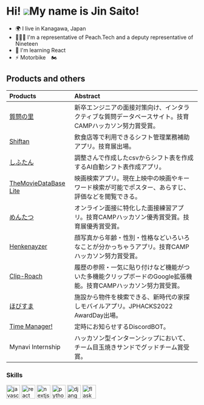 Hi! ![](https://user-images.githubusercontent.com/18350557/176309783-0785949b-9127-417c-8b55-ab5a4333674e.gif)My name is Jin Saito!
=====================================================================================================================================

* 🌍  I live in Kanagawa, Japan
* 👨‍👨‍👦 I'm a representative of Peach.Tech and a deputy representative of Nineteen
* 🧠 I'm learning React
* ⚡ Motorbike　🏍

## Products and others
| Products | Abstract |
| :-- | :-- |
| [質問の里](https://github.com/JinA293/EngineerQuestionList) | 新卒エンジニアの面接対策向け、インタラクティブな質問データベースサイト。技育CAMPハッカソン努力賞受賞。 |
| [Shiftan](https://github.com/nineteen2021/shiftan-v2) | 飲食店等で利用できるシフト管理業務補助アプリ。技育展出場。 |
| [しふたん](https://github.com/nineteen2021/shiftan) | 調整さんで作成したcsvからシフト表を作成するAI自動シフト表作成アプリ。 |
| [TheMovieDataBase Lite](https://github.com/JinA293/TheMovieDatabaseLite_cs50FinalProject) | 映画検索アプリ。現在上映中の映画やキーワード検索が可能でポスター、あらすじ、評価などを閲覧できる。|
| [めんたつ](https://github.com/masachika-kamada/interview-practice) | オンライン面接に特化した面接練習アプリ。技育CAMPハッカソン優秀賞受賞。技育展優秀賞受賞。 |
| [Henkenayzer](https://github.com/shimizuyuta/hackathon_vol5) | 顔写真から年齢・性別・性格などいろいろなことが分かっちゃうアプリ。技育CAMPハッカソン努力賞受賞。 |
| [Clip-Roach](https://github.com/shimizuyuta/hackathon_vol4_0618)| 履歴の参照・一気に貼り付けなど機能がついた多機能クリップボードのGoogle拡張機能。技育CAMPハッカソン努力賞受賞。 |
| [ほびすま](https://github.com/jphacks/F_2202)| 施設から物件を検索できる、新時代の家探しモバイルアプリ。JPHACKS2022 AwardDay出場。 |
| [Time Manager!](https://github.com/JinA293/TimeManager-) | 定時にお知らせするDiscordBOT。 |
| Mynavi Internship | ハッカソン型インターンシップにおいて、チーム目玉焼きサンドでグッドチーム賞受賞。 |


<!-- ### List of my portfolio -->

### Skills

<p align="left">
  <a target="_blank" rel="noreferrer"><img src="https://raw.githubusercontent.com/danielcranney/readme-generator/main/public/icons/skills/javascript-colored.svg" width="36" height="36" alt="javascript" /></a>
  <a target="_blank" rel="noreferrer"><img src="https://raw.githubusercontent.com/danielcranney/readme-generator/main/public/icons/skills/react-colored.svg" width="36" height="36" alt="react" /></a>
  <a target="_blank" rel="noreferrer"><img src="https://raw.githubusercontent.com/danielcranney/readme-generator/main/public/icons/skills/nextjs-colored.svg" width="36" height="36" alt="nextjs" /></a>
  <a　target="_blank" rel="noreferrer"><img src="https://raw.githubusercontent.com/danielcranney/readme-generator/main/public/icons/skills/python-colored.svg" width="36" height="36" alt="python" /></a>
  <a target="_blank" rel="noreferrer"><img src="https://raw.githubusercontent.com/danielcranney/readme-generator/main/public/icons/skills/django-colored.svg" width="36" height="36" alt="django" /></a>
  <a target="_blank" rel="noreferrer"><img src="https://raw.githubusercontent.com/danielcranney/readme-generator/main/public/icons/skills/flask-colored.svg" width="36" height="36" alt="flask" /></a>
</p>

<!--
### Socials

<p align="left"> 
  <a href="https://www.github.com/JinA293" target="_blank" rel="noreferrer"><img src="https://raw.githubusercontent.com/danielcranney/readme-generator/main/public/icons/socials/github.svg" width="32" height="32" /></a> 
  <a href="https://www.twitter.com/jin_pro_01" target="_blank" rel="noreferrer"><img src="https://raw.githubusercontent.com/danielcranney/readme-generator/main/public/icons/socials/twitter.svg" width="32" height="32" /></a>
</p>
-->

<p align="left"> 
<!--   <img alt="Top Langs" height="150px" src="https://github-readme-stats.vercel.app/api/top-langs/?username=JinA293&layout=compact&show_icons=true&theme=tokyonight" />
  <img alt="github stats" height="150px" src="https://github-readme-stats.vercel.app/api?username=JinA293&theme=tokyonight&show_icons=ture" /> -->
  <!--<img height="148px" src="https://github-readme-streak-stats.herokuapp.com/?user=JinA293&theme=dark" />-->
<!--   <img height="150px" width="485px"src="https://activity-graph.herokuapp.com/graph?username=JinA293&theme=react-dark" alt="GitHub Commits Graph" /> -->
</p>

<!-- [![trophy](https://github-profile-trophy.vercel.app/?username=JinA293&theme=onedark&column=7)](https://github.com/ryo-ma/github-profile-trophy) -->
<!--
<p align="left">
  <a href="https://github.com/JinA293/JinA293/">
    <img src="https://komarev.com/ghpvc/?username=JinA293" alt="JinA293" />
  </a>
  <a href="http://twitter.com/jin_pro_01">
    <img height="20" src="https://img.shields.io/twitter/follow/jin_pro_01?label=Twitter&logo=twitter&style=flat" />
  </a>
  <a href="https://github.com/JinA293">
    <img height="20" src="https://img.shields.io/github/followers/JinA293?label=follow&logo=github&style=flat" />
  </a>
</p>
-->
